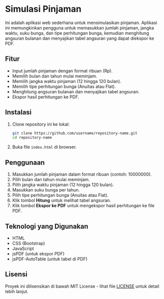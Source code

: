 # Simulasi Pinjaman

Ini adalah aplikasi web sederhana untuk mensimulasikan pinjaman. Aplikasi ini memungkinkan pengguna untuk memasukkan jumlah pinjaman, jangka waktu, suku bunga, dan tipe perhitungan bunga, kemudian menghitung angsuran bulanan dan menyajikan tabel angsuran yang dapat diekspor ke PDF.

## Fitur

- Input jumlah pinjaman dengan format ribuan (Rp).
- Memilih bulan dan tahun mulai meminjam.
- Memilih jangka waktu pinjaman (12 hingga 120 bulan).
- Memilih tipe perhitungan bunga (Anuitas atau Flat).
- Menghitung angsuran bulanan dan menyajikan tabel angsuran.
- Ekspor hasil perhitungan ke PDF.

## Instalasi

1. Clone repository ini ke lokal:
    ```sh
    git clone https://github.com/username/repository-name.git
    cd repository-name
    ```

2. Buka file `index.html` di browser.

## Penggunaan

1. Masukkan jumlah pinjaman dalam format ribuan (contoh: 10000000).
2. Pilih bulan dan tahun mulai meminjam.
3. Pilih jangka waktu pinjaman (12 hingga 120 bulan).
4. Masukkan suku bunga per tahun.
5. Pilih tipe perhitungan bunga (Anuitas atau Flat).
6. Klik tombol **Hitung** untuk melihat tabel angsuran.
7. Klik tombol **Ekspor ke PDF** untuk mengekspor hasil perhitungan ke file PDF.

## Teknologi yang Digunakan

- HTML
- CSS (Bootstrap)
- JavaScript
- jsPDF (untuk ekspor PDF)
- jsPDF-AutoTable (untuk tabel di PDF)

## Lisensi

Proyek ini dilisensikan di bawah MIT License - lihat file [LICENSE](LICENSE) untuk detail lebih lanjut.
